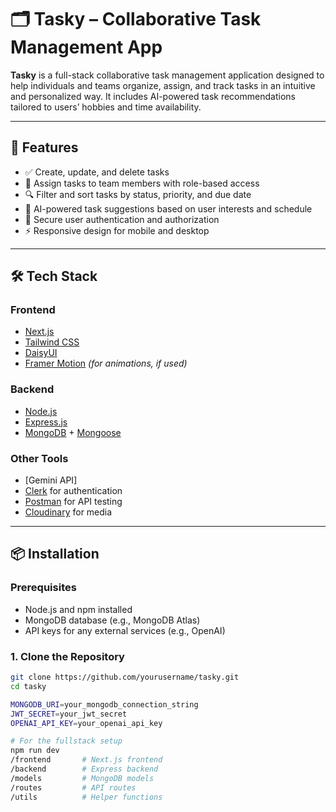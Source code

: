 
# 🗂️ Tasky – Collaborative Task Management App

**Tasky** is a full-stack collaborative task management application designed to help individuals and teams organize, assign, and track tasks in an intuitive and personalized way. It includes AI-powered task recommendations tailored to users’ hobbies and time availability.

---

## 🚀 Features

- ✅ Create, update, and delete tasks
- 👥 Assign tasks to team members with role-based access
- 🔍 Filter and sort tasks by status, priority, and due date
- 🤖 AI-powered task suggestions based on user interests and schedule
- 🔐 Secure user authentication and authorization
- ⚡ Responsive design for mobile and desktop

---

## 🛠️ Tech Stack

### Frontend
- [Next.js](https://nextjs.org/)
- [Tailwind CSS](https://tailwindcss.com/)
- [DaisyUI](https://daisyui.com/)
- [Framer Motion](https://www.framer.com/motion/) *(for animations, if used)*

### Backend
- [Node.js](https://nodejs.org/)
- [Express.js](https://expressjs.com/)
- [MongoDB](https://www.mongodb.com/) + [Mongoose](https://mongoosejs.com/)

### Other Tools
- [Gemini API]
- [Clerk](https://clerk.com/) for authentication
- [Postman](https://www.postman.com/) for API testing
- [Cloudinary](https://cloudinary.com/) for media

---

## 📦 Installation

### Prerequisites
- Node.js and npm installed
- MongoDB database (e.g., MongoDB Atlas)
- API keys for any external services (e.g., OpenAI)

### 1. Clone the Repository

```bash
git clone https://github.com/yourusername/tasky.git
cd tasky

MONGODB_URI=your_mongodb_connection_string
JWT_SECRET=your_jwt_secret
OPENAI_API_KEY=your_openai_api_key

# For the fullstack setup
npm run dev
/frontend       # Next.js frontend
/backend        # Express backend
/models         # MongoDB models
/routes         # API routes
/utils          # Helper functions
